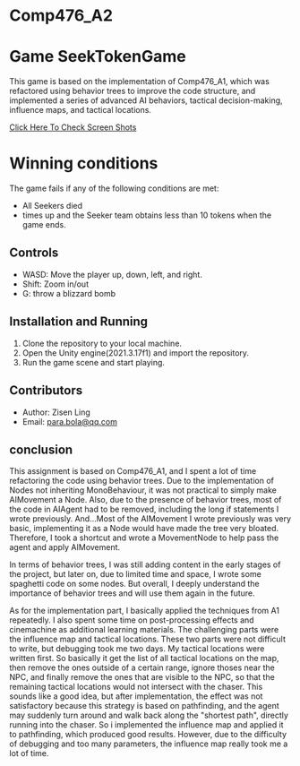 # Comp476_A2
# Game SeekTokenGame

This game is based on the implementation of Comp476_A1, which was refactored using behavior trees to improve the code structure, and implemented a series of advanced AI behaviors, tactical decision-making, influence maps, and tactical locations.

[Click Here To Check Screen Shots](screenShots/PDF.pdf)

# Winning conditions
The game fails if any of the following conditions are met:

- All Seekers died
- times up and the Seeker team obtains less than 10 tokens when the game ends.

## Controls
- WASD: Move the player up, down, left, and right.
- Shift: Zoom in/out
- G: throw a blizzard bomb

## Installation and Running
1. Clone the repository to your local machine.
2. Open the Unity engine(2021.3.17f1) and import the repository.
3. Run the game scene and start playing.

## Contributors
- Author: Zisen Ling
- Email: para.bola@qq.com

## conclusion
This assignment is based on Comp476_A1, and I spent a lot of time refactoring the code using behavior trees. Due to the implementation of Nodes not inheriting MonoBehaviour, it was not practical to simply make AIMovement a Node. Also, due to the presence of behavior trees, most of the code in AIAgent had to be removed, including the long if statements I wrote previously. And...Most of the AIMovement I wrote previously was very basic, implementing it as a Node would have made the tree very bloated. Therefore, I took a shortcut and wrote a MovementNode to help pass the agent and apply AIMovement.

In terms of behavior trees, I was still adding content in the early stages of the project, but later on, due to limited time and space, I wrote some spaghetti code on some nodes. But overall, I deeply understand the importance of behavior trees and will use them again in the future.

As for the implementation part, I basically applied the techniques from A1 repeatedly. I also spent some time on post-processing effects and cinemachine as additional learning materials. The challenging parts were the influence map and tactical locations. These two parts were not difficult to write, but debugging took me two days. My tactical locations were written first. So basically it get the list of all tactical locations on the map, then remove the ones outside of a certain range, ignore thoses near the NPC, and finally remove the ones that are visible to the NPC, so that the remaining tactical locations would not intersect with the chaser. This sounds like a good idea, but after implementation, the effect was not satisfactory because this strategy is based on pathfinding, and the agent may suddenly turn around and walk back along the "shortest path", directly running into the chaser. So i implemented the influence map and applied it to pathfinding, which produced good results. However, due to the difficulty of debugging and too many parameters, the influence map really took me a lot of time.
